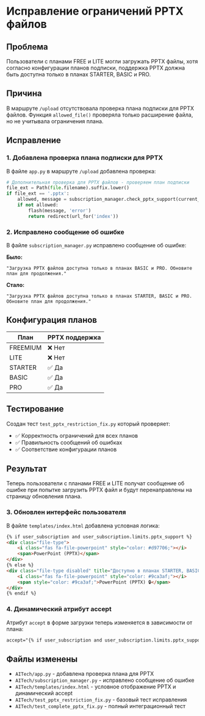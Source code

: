 # Исправление ограничений PPTX файлов

## Проблема
Пользователи с планами FREE и LITE могли загружать PPTX файлы, хотя согласно конфигурации планов подписки, поддержка PPTX должна быть доступна только в планах STARTER, BASIC и PRO.

## Причина
В маршруте `/upload` отсутствовала проверка плана подписки для PPTX файлов. Функция `allowed_file()` проверяла только расширение файла, но не учитывала ограничения плана.

## Исправление

### 1. Добавлена проверка плана подписки для PPTX
В файле `app.py` в маршруте `/upload` добавлена проверка:

```python
# Дополнительная проверка для PPTX файлов - проверяем план подписки
file_ext = Path(file.filename).suffix.lower()
if file_ext == '.pptx':
    allowed, message = subscription_manager.check_pptx_support(current_user.id)
    if not allowed:
        flash(message, 'error')
        return redirect(url_for('index'))
```

### 2. Исправлено сообщение об ошибке
В файле `subscription_manager.py` исправлено сообщение об ошибке:

**Было:**
```
"Загрузка PPTX файлов доступна только в планах BASIC и PRO. Обновите план для продолжения."
```

**Стало:**
```
"Загрузка PPTX файлов доступна только в планах STARTER, BASIC и PRO. Обновите план для продолжения."
```

## Конфигурация планов

| План     | PPTX поддержка |
|----------|----------------|
| FREEMIUM | ❌ Нет         |
| LITE     | ❌ Нет         |
| STARTER  | ✅ Да          |
| BASIC    | ✅ Да          |
| PRO      | ✅ Да          |

## Тестирование
Создан тест `test_pptx_restriction_fix.py` который проверяет:
- ✅ Корректность ограничений для всех планов
- ✅ Правильность сообщений об ошибках
- ✅ Соответствие конфигурации планов

## Результат
Теперь пользователи с планами FREE и LITE получат сообщение об ошибке при попытке загрузить PPTX файл и будут перенаправлены на страницу обновления плана.

### 3. Обновлен интерфейс пользователя
В файле `templates/index.html` добавлена условная логика:

```html
{% if user_subscription and user_subscription.limits.pptx_support %}
<div class="file-type">
    <i class="fas fa-file-powerpoint" style="color: #d97706;"></i>
    <span>PowerPoint (PPTX)</span>
</div>
{% else %}
<div class="file-type disabled" title="Доступно в планах STARTER, BASIC и PRO">
    <i class="fas fa-file-powerpoint" style="color: #9ca3af;"></i>
    <span style="color: #9ca3af;">PowerPoint (PPTX) 🔒</span>
</div>
{% endif %}
```

### 4. Динамический атрибут accept
Атрибут `accept` в форме загрузки теперь изменяется в зависимости от плана:

```html
accept="{% if user_subscription and user_subscription.limits.pptx_support %}.pdf,.pptx,.mp4,.mov,.mkv{% else %}.pdf,.mp4,.mov,.mkv{% endif %}"
```

## Файлы изменены
- `AITech/app.py` - добавлена проверка плана для PPTX
- `AITech/subscription_manager.py` - исправлено сообщение об ошибке
- `AITech/templates/index.html` - условное отображение PPTX и динамический accept
- `AITech/test_pptx_restriction_fix.py` - базовый тест исправления
- `AITech/test_complete_pptx_fix.py` - полный интеграционный тест